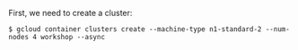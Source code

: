 First, we need to create a cluster:

```
$ gcloud container clusters create --machine-type n1-standard-2 --num-nodes 4 workshop --async
```